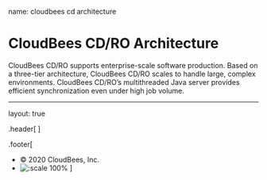 name: cloudbees cd architecture
# CloudBees CD/RO Architecture

CloudBees CD/RO supports enterprise-scale software production. Based on a three-tier architecture, CloudBees CD/RO scales to handle large, complex environments. CloudBees CD/RO’s multithreaded Java server provides efficient synchronization even under high job volume.

---
layout: true

.header[
]

.footer[
- © 2020 CloudBees, Inc.
- ![:scale 100%](../img/CloudBees-Submark-Full-Color.svg)
]
